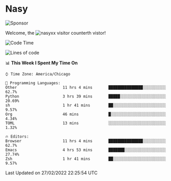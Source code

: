 # Nasy

<!--
<p align="center">
<img height="200" src="https://github-readme-stats.vercel.app/api?username=nasyxx&count_private=true&show_icons=true&theme=dracula&include_all_commits=true"/>
<img height="200" src="https://github-readme-stats.vercel.app/api/top-langs/?username=nasyxx&theme=dracula&hide=html,jupyter+notebook&count_private=true&show_icons=true"/>
</p>

  
----------------
-->

![Sponsor](https://img.shields.io/static/v1.svg?label=Sponsor&message=%E2%9D%A4&logo=GitHub&style=flat&color=pink)
 
Welcome, the ![nasyxx visitor counter](https://count.getloli.com/get/@nasyxx?theme=rule34)th vistor!
 
<!--START_SECTION:waka-->
![Code Time](http://img.shields.io/badge/Code%20Time-1%2C940%20hrs%2014%20mins-blue)

![Lines of code](https://img.shields.io/badge/From%20Hello%20World%20I%27ve%20Written-5%20Million%20lines%20of%20code-blue)

📊 **This Week I Spent My Time On** 

```text
⌚︎ Time Zone: America/Chicago

💬 Programming Languages: 
Other                    11 hrs 4 mins       ███████████████░░░░░░░░░░   62.7% 
Python                   3 hrs 39 mins       █████░░░░░░░░░░░░░░░░░░░░   20.69% 
sh                       1 hr 41 mins        ██░░░░░░░░░░░░░░░░░░░░░░░   9.57% 
Org                      46 mins             █░░░░░░░░░░░░░░░░░░░░░░░░   4.34% 
TOML                     13 mins             ░░░░░░░░░░░░░░░░░░░░░░░░░   1.32%

🔥 Editors: 
Browser                  11 hrs 4 mins       ███████████████░░░░░░░░░░   62.7% 
Emacs                    4 hrs 53 mins       ███████░░░░░░░░░░░░░░░░░░   27.74% 
Zsh                      1 hr 41 mins        ██░░░░░░░░░░░░░░░░░░░░░░░   9.57%

```


 Last Updated on 27/02/2022 22:25:54 UTC
<!--END_SECTION:waka-->

<!-- ![visitors](https://visitor-badge.laobi.icu/badge?page_id=nasyxx.nasyxx) -->
